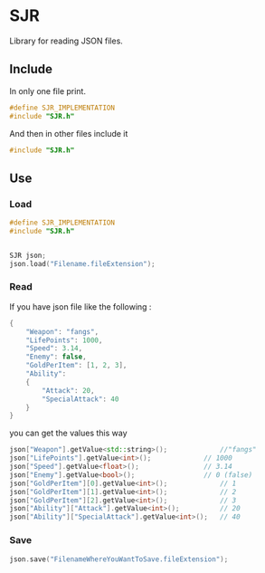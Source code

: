 # SJR
Library for reading JSON files.

## Include

In only one file print.

```cpp
#define SJR_IMPLEMENTATION
#include "SJR.h"
```

And then in other files include it

```cpp
#include "SJR.h"
```

## Use

### Load
```cpp
#define SJR_IMPLEMENTATION
#include "SJR.h"


SJR json;
json.load("Filename.fileExtension");

```
### Read

If you have json file like the following :
```cpp
{
	"Weapon": "fangs",
	"LifePoints": 1000,
	"Speed": 3.14,
	"Enemy": false,
	"GoldPerItem": [1, 2, 3],
	"Ability":
	{
		"Attack": 20,
		"SpecialAttack": 40 
	}
}

```

you can get the values this way
```cpp
json["Weapon"].getValue<std::string>();				//"fangs"
json["LifePoints"].getValue<int>();				// 1000
json["Speed"].getValue<float>();				// 3.14
json["Enemy"].getValue<bool>();					// 0 (false)
json["GoldPerItem"][0].getValue<int>();				// 1
json["GoldPerItem"][1].getValue<int>();				// 2
json["GoldPerItem"][2].getValue<int>();				// 3
json["Ability"]["Attack"].getValue<int>();			// 20
json["Ability"]["SpecialAttack"].getValue<int>();	// 40
```


### Save

```cpp
json.save("FilenameWhereYouWantToSave.fileExtension");

```
